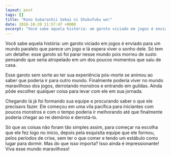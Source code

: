 ```yaml
---
layout: post
tags: []
title: "Kono Subarashii Sekai ni Shukufuku wo!"
date: 2016-10-20 11:57:47 +0000
excerpt: "Você sabe aquela história: um garoto viciado em jogos é enviado para um mundo paralelo que parece um jogo e lá espera viver o sonho dele...."
---
```


Você sabe aquela história: um garoto viciado em jogos é enviado para um mundo paralelo que parece um jogo e lá espera viver o sonho dele. Só tem um detalhe: esse garoto só foi parar nesse mundo pois morreu de susto pensando que seria atropelado em um dos poucos momentos que saiu de casa.

Esse garoto sem sorte ao ter sua experiência pós-morte se animou ao saber que poderia ir para outro mundo. Finalmente poderia viver no mundo maravilhoso dos jogos, derrotando monstros e entrando em guildas. Ainda pôde escolher qualquer coisa para levar com ele em sua jornada.

Chegando lá já foi formando sua equipe e procurando saber o que ele precisavs fazer. Ele começou em uma vila pacífica para iniciantes com poucos monstros e com o tempo poderia ir melhorando até que finalmente poderia chegar ao rei demônio e derrotá-lo.

Só que as coisas não foram tão simples assim, para começar na escolha que ele fez logo no início, depois pela esquisita equipe que ele formou, pelos períodos de crise, sem ter o que comer e tendo um estábulo como lugar para dormir. Mas do que isso importa? Isso ainda é impressionante! Viva esse mundo maravilhoso!
